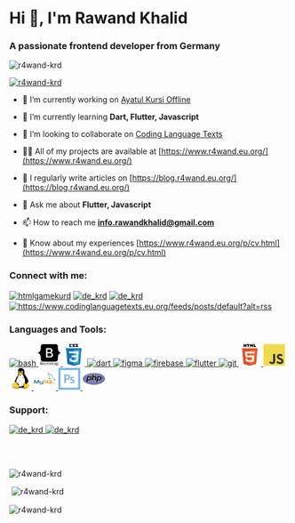 <h1>Hi 👋, I'm Rawand Khalid</h1>
<h3>A passionate frontend developer from Germany</h3>

<p> <img src="https://komarev.com/ghpvc/?username=r4wand-krd&label=Profile%20views&color=0e75b6&style=flat" alt="r4wand-krd" /> </p>

<p> <a href="https://github.com/ryo-ma/github-profile-trophy"><img src="https://github-profile-trophy.vercel.app/?username=r4wand-krd" alt="r4wand-krd" /></a> </p>

- 🔭 I’m currently working on [Ayatul Kursi Offline](https://play.google.com/store/apps/details?id=com.rawand.ayatulkursi)

- 🌱 I’m currently learning **Dart, Flutter, Javascript**

- 👯 I’m looking to collaborate on [Coding Language Texts](https://www.codinglanguagetexts.eu.org)

- 👨‍💻 All of my projects are available at [https://www.r4wand.eu.org/](https://www.r4wand.eu.org/)

- 📝 I regularly write articles on [https://blog.r4wand.eu.org/](https://blog.r4wand.eu.org/)

- 💬 Ask me about **Flutter, Javascript**

- 📫 How to reach me **info.rawandkhalid@gmail.com**

- 📄 Know about my experiences [https://www.r4wand.eu.org/p/cv.html](https://www.r4wand.eu.org/p/cv.html)

<h3>Connect with me:</h3>
<p>
<a href="https://fb.com/htmlgamekurd" target="blank"><img align="center" src="https://raw.githubusercontent.com/rahuldkjain/github-profile-readme-generator/master/src/images/icons/Social/facebook.svg" alt="htmlgamekurd" height="30" width="40" /></a>
<a href="https://instagram.com/de_krd" target="blank"><img align="center" src="https://raw.githubusercontent.com/rahuldkjain/github-profile-readme-generator/master/src/images/icons/Social/instagram.svg" alt="de_krd" height="30" width="40" /></a>
<a href="https://www.youtube.com/c/de_krd" target="blank"><img align="center" src="https://raw.githubusercontent.com/rahuldkjain/github-profile-readme-generator/master/src/images/icons/Social/youtube.svg" alt="de_krd" height="30" width="40" /></a>
<a href="/https://www.codinglanguagetexts.eu.org/feeds/posts/default?alt=rss" target="blank"><img align="center" src="https://raw.githubusercontent.com/rahuldkjain/github-profile-readme-generator/master/src/images/icons/Social/rss.svg" alt="https://www.codinglanguagetexts.eu.org/feeds/posts/default?alt=rss" height="30" width="40" /></a>
</p>

<h3>Languages and Tools:</h3>
<p> <a href="https://www.gnu.org/software/bash/" target="_blank" rel="noreferrer"> <img src="https://www.vectorlogo.zone/logos/gnu_bash/gnu_bash-icon.svg" alt="bash" width="40" height="40"/> </a> <a href="https://getbootstrap.com" target="_blank" rel="noreferrer"> <img src="https://raw.githubusercontent.com/devicons/devicon/master/icons/bootstrap/bootstrap-plain-wordmark.svg" alt="bootstrap" width="40" height="40"/> </a> <a href="https://www.w3schools.com/css/" target="_blank" rel="noreferrer"> <img src="https://raw.githubusercontent.com/devicons/devicon/master/icons/css3/css3-original-wordmark.svg" alt="css3" width="40" height="40"/> </a> <a href="https://dart.dev" target="_blank" rel="noreferrer"> <img src="https://www.vectorlogo.zone/logos/dartlang/dartlang-icon.svg" alt="dart" width="40" height="40"/> </a> <a href="https://www.figma.com/" target="_blank" rel="noreferrer"> <img src="https://www.vectorlogo.zone/logos/figma/figma-icon.svg" alt="figma" width="40" height="40"/> </a> <a href="https://firebase.google.com/" target="_blank" rel="noreferrer"> <img src="https://www.vectorlogo.zone/logos/firebase/firebase-icon.svg" alt="firebase" width="40" height="40"/> </a> <a href="https://flutter.dev" target="_blank" rel="noreferrer"> <img src="https://www.vectorlogo.zone/logos/flutterio/flutterio-icon.svg" alt="flutter" width="40" height="40"/> </a> <a href="https://git-scm.com/" target="_blank" rel="noreferrer"> <img src="https://www.vectorlogo.zone/logos/git-scm/git-scm-icon.svg" alt="git" width="40" height="40"/> </a> <a href="https://www.w3.org/html/" target="_blank" rel="noreferrer"> <img src="https://raw.githubusercontent.com/devicons/devicon/master/icons/html5/html5-original-wordmark.svg" alt="html5" width="40" height="40"/> </a> <a href="https://developer.mozilla.org/en-US/docs/Web/JavaScript" target="_blank" rel="noreferrer"> <img src="https://raw.githubusercontent.com/devicons/devicon/master/icons/javascript/javascript-original.svg" alt="javascript" width="40" height="40"/> </a> <a href="https://www.linux.org/" target="_blank" rel="noreferrer"> <img src="https://raw.githubusercontent.com/devicons/devicon/master/icons/linux/linux-original.svg" alt="linux" width="40" height="40"/> </a> <a href="https://www.mysql.com/" target="_blank" rel="noreferrer"> <img src="https://raw.githubusercontent.com/devicons/devicon/master/icons/mysql/mysql-original-wordmark.svg" alt="mysql" width="40" height="40"/> </a> <a href="https://www.photoshop.com/en" target="_blank" rel="noreferrer"> <img src="https://raw.githubusercontent.com/devicons/devicon/master/icons/photoshop/photoshop-line.svg" alt="photoshop" width="40" height="40"/> </a> <a href="https://www.php.net" target="_blank" rel="noreferrer"> <img src="https://raw.githubusercontent.com/devicons/devicon/master/icons/php/php-original.svg" alt="php" width="40" height="40"/> </a> </p>

<h3>Support:</h3>
<p><a href="https://www.buymeacoffee.com/de_krd"> <img src="https://cdn.buymeacoffee.com/buttons/v2/default-yellow.png" height="50" width="210" alt="de_krd" /></a><a href="https://ko-fi.com/de_krd"> <img src="https://cdn.ko-fi.com/cdn/kofi3.png?v=3" height="50" width="210" alt="de_krd" /></a></p><br><br>

<p><img src="https://github-readme-stats.vercel.app/api/top-langs?username=r4wand-krd&show_icons=true&locale=en&layout=compact" alt="r4wand-krd" /></p>

<p>&nbsp;<img align="center" src="https://github-readme-stats.vercel.app/api?username=r4wand-krd&show_icons=true&locale=en" alt="r4wand-krd" /></p>

<p><img align="center" src="https://github-readme-streak-stats.herokuapp.com/?user=r4wand-krd&" alt="r4wand-krd" /></p>
